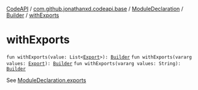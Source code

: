 [CodeAPI](../../../index.md) / [com.github.jonathanxd.codeapi.base](../../index.md) / [ModuleDeclaration](../index.md) / [Builder](index.md) / [withExports](.)

# withExports

`fun withExports(value: List<`[`Export`](../../-export/index.md)`>): `[`Builder`](index.md)
`fun withExports(vararg values: `[`Export`](../../-export/index.md)`): `[`Builder`](index.md)
`fun withExports(vararg values: String): `[`Builder`](index.md)

See [ModuleDeclaration.exports](../exports.md)

